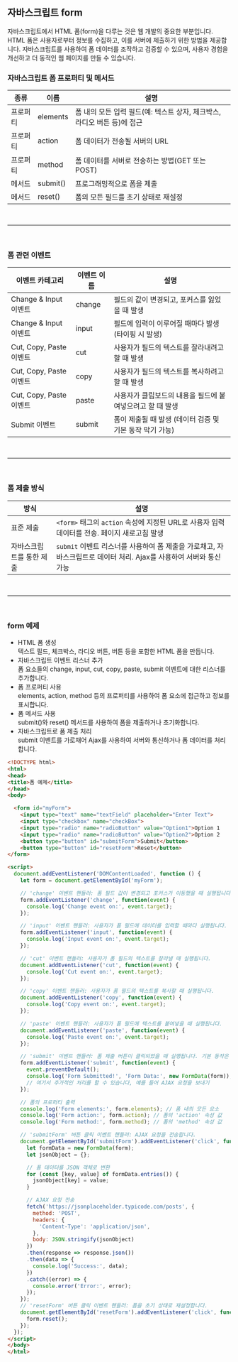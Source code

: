 ## 자바스크립트 form

자바스크립트에서 HTML 폼(form)을 다루는 것은 웹 개발의 중요한 부분입니다. HTML 폼은 사용자로부터 정보를 수집하고, 이를 서버에 제출하기 위한 방법을 제공합니다. 자바스크립트를 사용하여 폼 데이터를 조작하고 검증할 수 있으며, 사용자 경험을 개선하고 더 동적인 웹 페이지를 만들 수 있습니다.

### 자바스크립트 폼 프로퍼티 및 메서드

| 종류 | 이름 | 설명 |
|-----|-----|-----|
| 프로퍼티 | elements | 폼 내의 모든 입력 필드(예: 텍스트 상자, 체크박스, 라디오 버튼 등)에 접근 |
| 프로퍼티 | action   | 폼 데이터가 전송될 서버의 URL |
| 프로퍼티 | method   | 폼 데이터를 서버로 전송하는 방법(GET 또는 POST) |
| 메서드 | submit() | 프로그래밍적으로 폼을 제출 |
| 메서드 | reset()  | 폼의 모든 필드를 초기 상태로 재설정 |

<br/>

***

<br/>

### 폼 관련 이벤트

| 이벤트 카테고리 | 이벤트 이름 | 설명 |
|-------------|----------|-----|
| Change & Input 이벤트 | change | 필드의 값이 변경되고, 포커스를 잃었을 때 발생 |
| Change & Input 이벤트 | input  | 필드에 입력이 이루어질 때마다 발생 (타이핑 시 발생) |
| Cut, Copy, Paste 이벤트 | cut   | 사용자가 필드의 텍스트를 잘라내려고 할 때 발생 |
| Cut, Copy, Paste 이벤트 | copy  | 사용자가 필드의 텍스트를 복사하려고 할 때 발생 |
| Cut, Copy, Paste 이벤트 | paste | 사용자가 클립보드의 내용을 필드에 붙여넣으려고 할 때 발생 |
| Submit 이벤트       | submit   | 폼이 제출될 때 발생 (데이터 검증 및 기본 동작 막기 가능) |

<br/>

***

<br/>

### 폼 제출 방식

| 방식 | 설명 |
|-----|-----|
| 표준 제출 | `<form>` 태그의 `action` 속성에 지정된 URL로 사용자 입력 데이터를 전송. 페이지 새로고침 발생 |
| 자바스크립트를 통한 제출 | `submit` 이벤트 리스너를 사용하여 폼 제출을 가로채고, 자바스크립트로 데이터 처리. Ajax를 사용하여 서버와 통신 가능 |

<br/>

***

<br/>

### form 예제

- HTML 폼 생성  
텍스트 필드, 체크박스, 라디오 버튼, 버튼 등을 포함한 HTML 폼을 만듭니다.
- 자바스크립트 이벤트 리스너 추가  
폼 요소들의 change, input, cut, copy, paste, submit 이벤트에 대한 리스너를 추가합니다.
- 폼 프로퍼티 사용  
elements, action, method 등의 프로퍼티를 사용하여 폼 요소에 접근하고 정보를 표시합니다.
- 폼 메서드 사용  
submit()와 reset() 메서드를 사용하여 폼을 제출하거나 초기화합니다.
- 자바스크립트로 폼 제출 처리  
submit 이벤트를 가로채어 Ajax를 사용하여 서버와 통신하거나 폼 데이터를 처리합니다.

```html
<!DOCTYPE html>
<html>
<head>
<title>폼 예제</title>
</head>
<body>

  <form id="myForm">
    <input type="text" name="textField" placeholder="Enter Text">
    <input type="checkbox" name="checkBox">
    <input type="radio" name="radioButton" value="Option1">Option 1
    <input type="radio" name="radioButton" value="Option2">Option 2
    <button type="button" id="submitForm">Submit</button>
    <button type="button" id="resetForm">Reset</button>
</form>

<script>
  document.addEventListener('DOMContentLoaded', function () {
    let form = document.getElementById('myForm');

    // 'change' 이벤트 핸들러: 폼 필드 값이 변경되고 포커스가 이동했을 때 실행됩니다.
    form.addEventListener('change', function(event) {
      console.log('Change event on:', event.target);
    });

    // 'input' 이벤트 핸들러: 사용자가 폼 필드에 데이터를 입력할 때마다 실행됩니다.
    form.addEventListener('input', function(event) {
      console.log('Input event on:', event.target);
    });

    // 'cut' 이벤트 핸들러: 사용자가 폼 필드의 텍스트를 잘라낼 때 실행됩니다.
    document.addEventListener('cut', function(event) {
      console.log('Cut event on:', event.target);
    });

    // 'copy' 이벤트 핸들러: 사용자가 폼 필드의 텍스트를 복사할 때 실행됩니다.
    document.addEventListener('copy', function(event) {
      console.log('Copy event on:', event.target);
    });

    // 'paste' 이벤트 핸들러: 사용자가 폼 필드에 텍스트를 붙여넣을 때 실행됩니다.
    document.addEventListener('paste', function(event) {
      console.log('Paste event on:', event.target);
    });

    // 'submit' 이벤트 핸들러: 폼 제출 버튼이 클릭되었을 때 실행됩니다. 기본 동작은 방지됩니다.
    form.addEventListener('submit', function(event) {
      event.preventDefault();
      console.log('Form Submitted!', 'Form Data:', new FormData(form));
      // 여기서 추가적인 처리를 할 수 있습니다, 예를 들어 AJAX 요청을 보내기
    });

    // 폼의 프로퍼티 출력
    console.log('Form elements:', form.elements); // 폼 내의 모든 요소
    console.log('Form action:', form.action); // 폼의 'action' 속성 값
    console.log('Form method:', form.method); // 폼의 'method' 속성 값

    // 'submitForm' 버튼 클릭 이벤트 핸들러: AJAX 요청을 전송합니다.
    document.getElementById('submitForm').addEventListener('click', function() {
      let formData = new FormData(form);
      let jsonObject = {};

      // 폼 데이터를 JSON 객체로 변환
      for (const [key, value] of formData.entries()) {
        jsonObject[key] = value;
      }

      // AJAX 요청 전송
      fetch('https://jsonplaceholder.typicode.com/posts', {
        method: 'POST',
        headers: {
          'Content-Type': 'application/json',
        },
        body: JSON.stringify(jsonObject)
      })
      .then(response => response.json())
      .then(data => {
        console.log('Success:', data);
      })
      .catch((error) => {
        console.error('Error:', error);
      });
    });
    // 'resetForm' 버튼 클릭 이벤트 핸들러: 폼을 초기 상태로 재설정합니다.
    document.getElementById('resetForm').addEventListener('click', function() {
      form.reset();
    });
  });
</script>
</body>
</html>
```
